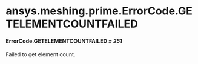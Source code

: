 # ansys.meshing.prime.ErrorCode.GETELEMENTCOUNTFAILED

#### ErrorCode.GETELEMENTCOUNTFAILED *= 251*

Failed to get element count.

<!-- !! processed by numpydoc !! -->
